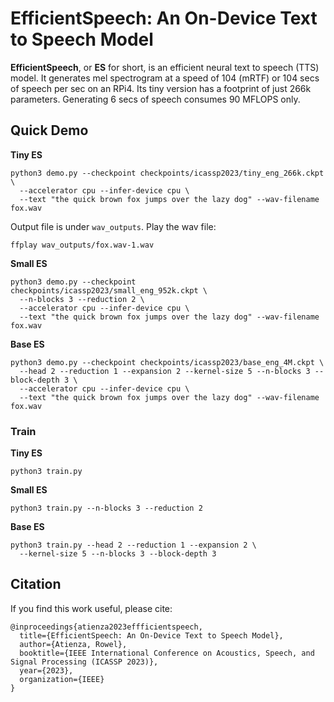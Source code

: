 # EfficientSpeech: An On-Device Text to Speech Model

**EfficientSpeech**, or **ES** for short, is an efficient neural text to speech (TTS) model. It generates mel spectrogram at a speed of 104 (mRTF) or 104 secs of speech per sec on an RPi4. Its tiny version has a footprint of just 266k parameters. Generating 6 secs of speech consumes 90 MFLOPS only.  

## Quick Demo

**Tiny ES**

```
python3 demo.py --checkpoint checkpoints/icassp2023/tiny_eng_266k.ckpt \
  --accelerator cpu --infer-device cpu \
  --text "the quick brown fox jumps over the lazy dog" --wav-filename fox.wav
```

Output file is under `wav_outputs`. Play the wav file:

```
ffplay wav_outputs/fox.wav-1.wav
```

**Small ES**

```
python3 demo.py --checkpoint checkpoints/icassp2023/small_eng_952k.ckpt \
  --n-blocks 3 --reduction 2 \
  --accelerator cpu --infer-device cpu \
  --text "the quick brown fox jumps over the lazy dog" --wav-filename fox.wav
```

**Base ES**

```
python3 demo.py --checkpoint checkpoints/icassp2023/base_eng_4M.ckpt \
  --head 2 --reduction 1 --expansion 2 --kernel-size 5 --n-blocks 3 --block-depth 3 \
  --accelerator cpu --infer-device cpu \
  --text "the quick brown fox jumps over the lazy dog" --wav-filename fox.wav
```


### Train

**Tiny ES**

```
python3 train.py
```

**Small ES**

```
python3 train.py --n-blocks 3 --reduction 2
```


**Base ES**

```
python3 train.py --head 2 --reduction 1 --expansion 2 \
  --kernel-size 5 --n-blocks 3 --block-depth 3
```


## Citation
If you find this work useful, please cite:

```
@inproceedings{atienza2023effficientspeech,
  title={EfficientSpeech: An On-Device Text to Speech Model},
  author={Atienza, Rowel},
  booktitle={IEEE International Conference on Acoustics, Speech, and Signal Processing (ICASSP 2023)},
  year={2023},
  organization={IEEE}
}
```
